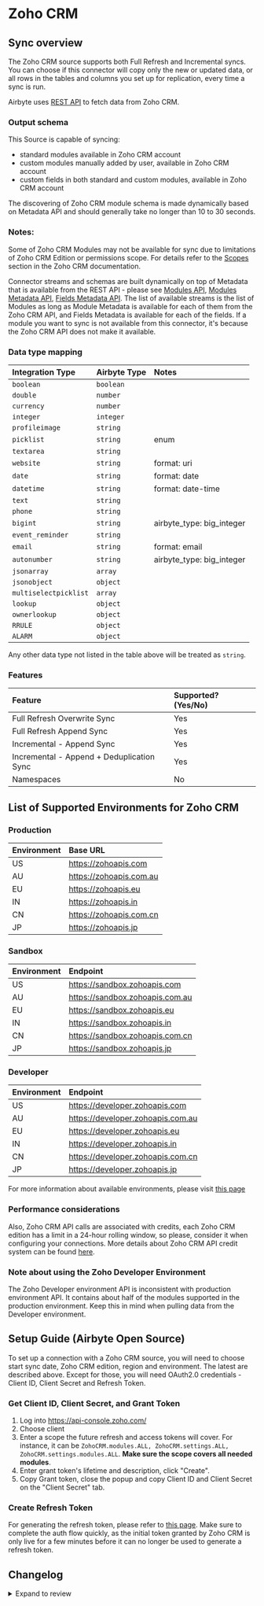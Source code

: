 # Zoho CRM

## Sync overview

The Zoho CRM source supports both Full Refresh and Incremental syncs. You can choose if this connector will copy only the new or updated data, or all rows in the tables and columns you set up for replication, every time a sync is run.

Airbyte uses [REST API](https://www.zoho.com/crm/developer/docs/api/v2/modules-api.html) to fetch data from Zoho CRM.

### Output schema

This Source is capable of syncing:

- standard modules available in Zoho CRM account
- custom modules manually added by user, available in Zoho CRM account
- custom fields in both standard and custom modules, available in Zoho CRM account

The discovering of Zoho CRM module schema is made dynamically based on Metadata API and should generally take no longer than 10 to 30 seconds.

### Notes:

Some of Zoho CRM Modules may not be available for sync due to limitations of Zoho CRM Edition or permissions scope. For details refer to the [Scopes](https://www.zoho.com/crm/developer/docs/api/v2/scopes.html) section in the Zoho CRM documentation.

Connector streams and schemas are built dynamically on top of Metadata that is available from the REST API - please see [Modules API](https://www.zoho.com/crm/developer/docs/api/v2/modules-api.html), [Modules Metadata API](https://www.zoho.com/crm/developer/docs/api/v2/module-meta.html), [Fields Metadata API](https://www.zoho.com/crm/developer/docs/api/v2/field-meta.html).
The list of available streams is the list of Modules as long as Module Metadata is available for each of them from the Zoho CRM API, and Fields Metadata is available for each of the fields. If a module you want to sync is not available from this connector, it's because the Zoho CRM API does not make it available.

### Data type mapping

| Integration Type      | Airbyte Type | Notes                     |
| :-------------------- | :----------- | :------------------------ |
| `boolean`             | `boolean`    |                           |
| `double`              | `number`     |                           |
| `currency`            | `number`     |                           |
| `integer`             | `integer`    |                           |
| `profileimage`        | `string`     |                           |
| `picklist`            | `string`     | enum                      |
| `textarea`            | `string`     |                           |
| `website`             | `string`     | format: uri               |
| `date`                | `string`     | format: date              |
| `datetime`            | `string`     | format: date-time         |
| `text`                | `string`     |                           |
| `phone`               | `string`     |                           |
| `bigint`              | `string`     | airbyte_type: big_integer |
| `event_reminder`      | `string`     |                           |
| `email`               | `string`     | format: email             |
| `autonumber`          | `string`     | airbyte_type: big_integer |
| `jsonarray`           | `array`      |                           |
| `jsonobject`          | `object`     |                           |
| `multiselectpicklist` | `array`      |                           |
| `lookup`              | `object`     |                           |
| `ownerlookup`         | `object`     |                           |
| `RRULE`               | `object`     |                           |
| `ALARM`               | `object`     |                           |

Any other data type not listed in the table above will be treated as `string`.

### Features

| Feature                                   | Supported? \(Yes/No\) |
| :---------------------------------------- | :-------------------- |
| Full Refresh Overwrite Sync               | Yes                   |
| Full Refresh Append Sync                  | Yes                   |
| Incremental - Append Sync                 | Yes                   |
| Incremental - Append + Deduplication Sync | Yes                   |
| Namespaces                                | No                    |

## List of Supported Environments for Zoho CRM

### Production

| Environment | Base URL                |
| :---------- | :---------------------- |
| US          | https://zohoapis.com    |
| AU          | https://zohoapis.com.au |
| EU          | https://zohoapis.eu     |
| IN          | https://zohoapis.in     |
| CN          | https://zohoapis.com.cn |
| JP          | https://zohoapis.jp     |

### Sandbox

| Environment | Endpoint                        |
| :---------- | :------------------------------ |
| US          | https://sandbox.zohoapis.com    |
| AU          | https://sandbox.zohoapis.com.au |
| EU          | https://sandbox.zohoapis.eu     |
| IN          | https://sandbox.zohoapis.in     |
| CN          | https://sandbox.zohoapis.com.cn |
| JP          | https://sandbox.zohoapis.jp     |

### Developer

| Environment | Endpoint                          |
| :---------- | :-------------------------------- |
| US          | https://developer.zohoapis.com    |
| AU          | https://developer.zohoapis.com.au |
| EU          | https://developer.zohoapis.eu     |
| IN          | https://developer.zohoapis.in     |
| CN          | https://developer.zohoapis.com.cn |
| JP          | https://developer.zohoapis.jp     |

For more information about available environments, please visit [this page](https://www.zoho.com/crm/developer/sandbox.html?src=dev-hub)

### Performance considerations

Also, Zoho CRM API calls are associated with credits, each Zoho CRM edition has a limit in a 24-hour rolling window, so please, consider it when configuring your connections.
More details about Zoho CRM API credit system can be found [here](https://www.zoho.com/crm/developer/docs/api/v2/api-limits.html).

### Note about using the Zoho Developer Environment

The Zoho Developer environment API is inconsistent with production environment API. It contains about half of the modules supported in the production environment. Keep this in mind when pulling data from the Developer environment.

## Setup Guide (Airbyte Open Source)

To set up a connection with a Zoho CRM source, you will need to choose start sync date, Zoho CRM edition, region and environment. The latest are described above. Except for those, you will need OAuth2.0 credentials - Client ID, Client Secret and Refresh Token.

### Get Client ID, Client Secret, and Grant Token

1. Log into https://api-console.zoho.com/
2. Choose client
3. Enter a scope the future refresh and access tokens will cover. For instance, it can be `ZohoCRM.modules.ALL, ZohoCRM.settings.ALL, ZohoCRM.settings.modules.ALL`. **Make sure the scope covers all needed modules**.
4. Enter grant token's lifetime and description, click "Create".
5. Copy Grant token, close the popup and copy Client ID and Client Secret on the "Client Secret" tab.

### Create Refresh Token

For generating the refresh token, please refer to [this page](https://www.zoho.com/crm/developer/docs/api/v2/access-refresh.html).
Make sure to complete the auth flow quickly, as the initial token granted by Zoho CRM is only live for a few minutes before it can no longer be used to generate a refresh token.

## Changelog

<details>
  <summary>Expand to review</summary>

| Version | Date       | Pull Request                                             | Subject                                                                            |
|:--------|:-----------|:---------------------------------------------------------|:-----------------------------------------------------------------------------------|
| 0.1.4   | 2025-10-27 | [68661](https://github.com/airbytehq/airbyte/pull/68661) | Add default value to support missing API fields                                    |
| 0.1.3   | 2024-07-30 | [42864](https://github.com/airbytehq/airbyte/pull/42864) | Migrate to Poetry                                                                  |
| 0.1.2   | 2023-03-09 | [23906](https://github.com/airbytehq/airbyte/pull/23906) | added support for the latest CDK, fixed SAT                                        |
| 0.1.1   | 2023-03-13 | [23818](https://github.com/airbytehq/airbyte/pull/23818) | Set airbyte type to string for zoho autonumbers when they include prefix or suffix |
| 0.1.0   | 2022-03-30 | [11193](https://github.com/airbytehq/airbyte/pull/11193) | Initial release                                                                    |

</details>